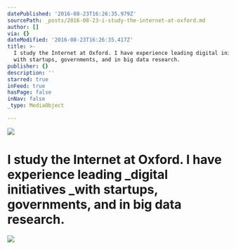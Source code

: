 ```yaml
---
datePublished: '2016-08-23T16:26:35.979Z'
sourcePath: _posts/2016-08-23-i-study-the-internet-at-oxford.md
author: []
via: {}
dateModified: '2016-08-23T16:26:35.417Z'
title: >-
  I study the Internet at Oxford. I have experience leading digital initiatives
  with startups, governments, and in big data research.
publisher: {}
description: ''
starred: true
inFeed: true
hasPage: false
inNav: false
_type: MediaObject

---
```

![](https://the-grid-user-content.s3-us-west-2.amazonaws.com/2a194ac8-fcf3-4add-862d-2d1db71ebef1.jpg)

# I study the Internet at Oxford. I have experience leading _digital initiatives _with startups, governments, and in big data research.
![](https://the-grid-user-content.s3-us-west-2.amazonaws.com/a5a5da93-9eb7-46fe-8909-293b19824812.jpg)